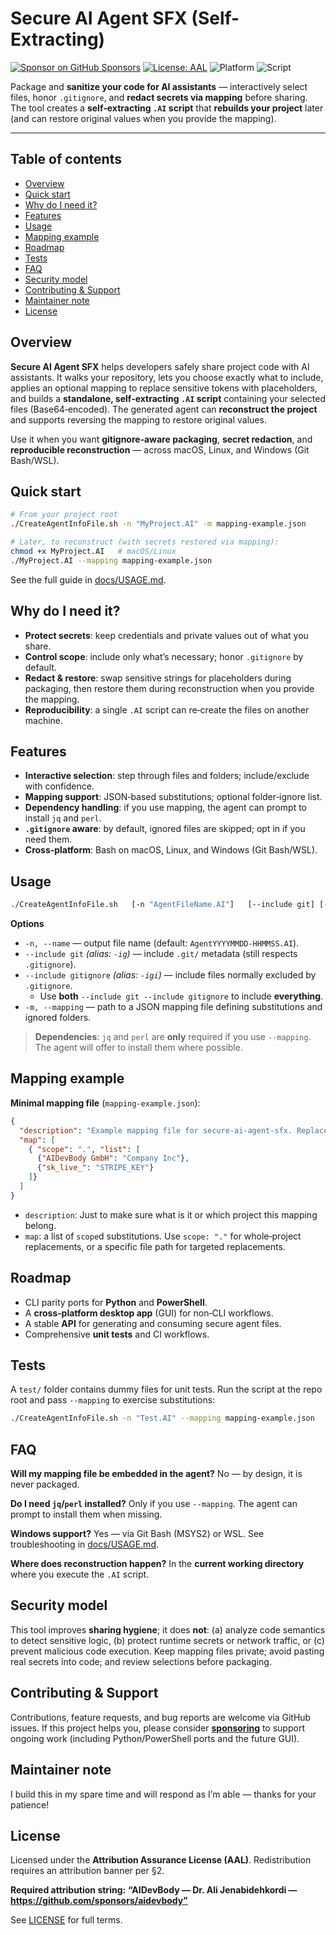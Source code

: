 # Secure AI Agent SFX (Self-Extracting)

[![Sponsor on GitHub Sponsors](https://img.shields.io/badge/Sponsor-GitHub%20Sponsors-fafbfc?logo=github&labelColor=181717)](https://github.com/sponsors/aidevbody)
[![License: AAL](https://img.shields.io/badge/License-AAL-blue.svg)](#license)
![Platform](https://img.shields.io/badge/platform-macOS%20|%20Linux%20|%20Windows-informational)
![Script](https://img.shields.io/badge/script-bash-informational)

Package and **sanitize your code for AI assistants** — interactively select files, honor `.gitignore`, and **redact secrets via mapping** before sharing. The tool creates a **self‑extracting `.AI` script** that **rebuilds your project** later (and can restore original values when you provide the mapping).

---

## Table of contents

- [Overview](#overview)
- [Quick start](#quick-start)
- [Why do I need it?](#why-do-i-need-it)
- [Features](#features)
- [Usage](#usage)
- [Mapping example](#mapping-example)
- [Roadmap](#roadmap)
- [Tests](#tests)
- [FAQ](#faq)
- [Security model](#security-model)
- [Contributing & Support](#contributing--support)
- [Maintainer note](#maintainer-note)
- [License](#license)

## Overview

**Secure AI Agent SFX** helps developers safely share project code with AI assistants. It walks your repository, lets you choose exactly what to include, applies an optional mapping to replace sensitive tokens with placeholders, and builds a **standalone, self‑extracting `.AI` script** containing your selected files (Base64‑encoded). The generated agent can **reconstruct the project** and supports reversing the mapping to restore original values.

Use it when you want **gitignore‑aware packaging**, **secret redaction**, and **reproducible reconstruction** — across macOS, Linux, and Windows (Git Bash/WSL).

## Quick start

```bash
# From your project root
./CreateAgentInfoFile.sh -n "MyProject.AI" -m mapping-example.json

# Later, to reconstruct (with secrets restored via mapping):
chmod +x MyProject.AI   # macOS/Linux
./MyProject.AI --mapping mapping-example.json
```

See the full guide in [docs/USAGE.md](docs/USAGE.md).

## Why do I need it?

- **Protect secrets**: keep credentials and private values out of what you share.
- **Control scope**: include only what’s necessary; honor `.gitignore` by default.
- **Redact & restore**: swap sensitive strings for placeholders during packaging, then restore them during reconstruction when you provide the mapping.
- **Reproducibility**: a single `.AI` script can re‑create the files on another machine.

## Features

- **Interactive selection**: step through files and folders; include/exclude with confidence.
- **Mapping support**: JSON‑based substitutions; optional folder‑ignore list.
- **Dependency handling**: if you use mapping, the agent can prompt to install `jq` and `perl`.
- **`.gitignore` aware**: by default, ignored files are skipped; opt in if you need them.
- **Cross‑platform**: Bash on macOS, Linux, and Windows (Git Bash/WSL).

## Usage

```bash
./CreateAgentInfoFile.sh   [-n "AgentFileName.AI"]   [--include git] [--include gitignore]   [--mapping mapping-example.json]
```

**Options**

- `-n, --name` — output file name (default: `AgentYYYYMMDD-HHMMSS.AI`).
- `--include git` *(alias: `-ig`)* — include `.git/` metadata (still respects `.gitignore`).
- `--include gitignore` *(alias: `-igi`)* — include files normally excluded by `.gitignore`.
  - Use **both** `--include git --include gitignore` to include **everything**.
- `-m, --mapping` — path to a JSON mapping file defining substitutions and ignored folders.

> **Dependencies**: `jq` and `perl` are **only** required if you use `--mapping`. The agent will offer to install them where possible.

## Mapping example

**Minimal mapping file** (`mapping-example.json`):

```json
{
  "description": "Example mapping file for secure-ai-agent-sfx. Replace sensitive strings with placeholders and ignore selected folders.",
  "map": [
    { "scope": ".", "list": [
      {"AIDevBody GmbH": "Company Inc"},
      {"sk_live_": "STRIPE_KEY"}
    ]}
  ]
}
```

- `description`: Just to make sure what is it or which project this mapping belong.
- `map`: a list of `scope`d substitutions. Use `scope: "."` for whole‑project replacements, or a specific file path for targeted replacements.

## Roadmap

- CLI parity ports for **Python** and **PowerShell**.
- A **cross‑platform desktop app** (GUI) for non‑CLI workflows.
- A stable **API** for generating and consuming secure agent files.
- Comprehensive **unit tests** and CI workflows.

## Tests

A `test/` folder contains dummy files for unit tests. Run the script at the repo root and pass `--mapping` to exercise substitutions:

```bash
./CreateAgentInfoFile.sh -n "Test.AI" --mapping mapping-example.json
```

## FAQ

**Will my mapping file be embedded in the agent?**
No — by design, it is never packaged.

**Do I need `jq`/`perl` installed?**
Only if you use `--mapping`. The agent can prompt to install them when missing.

**Windows support?**
Yes — via Git Bash (MSYS2) or WSL. See troubleshooting in [docs/USAGE.md](docs/USAGE.md).

**Where does reconstruction happen?**
In the **current working directory** where you execute the `.AI` script.

## Security model

This tool improves **sharing hygiene**; it does **not**: (a) analyze code semantics to detect sensitive logic, (b) protect runtime secrets or network traffic, or (c) prevent malicious code execution. Keep mapping files private; avoid pasting real secrets into code; and review selections before packaging.

## Contributing & Support

Contributions, feature requests, and bug reports are welcome via GitHub issues. If this project helps you, please consider **[sponsoring](https://github.com/sponsors/aidevbody)** to support ongoing work (including Python/PowerShell ports and the future GUI).

## Maintainer note

I build this in my spare time and will respond as I’m able — thanks for your patience!

## License

Licensed under the **Attribution Assurance License (AAL)**. Redistribution requires an attribution banner per §2.

**Required attribution string:**
**“AIDevBody — Dr. Ali Jenabidehkordi — https://github.com/sponsors/aidevbody”**

See [LICENSE](LICENSE) for full terms.
